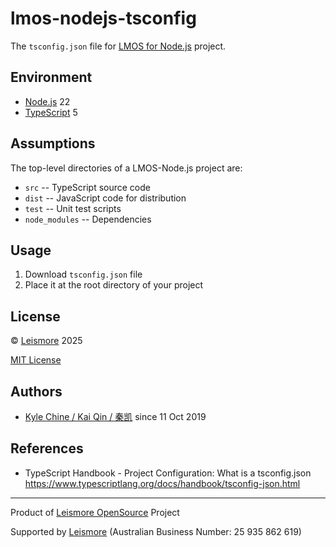 # lmos-nodejs-tsconfig

The `tsconfig.json` file for [LMOS for Node.js](https://nodejs.lmos.leismore.org) project.

## Environment

* [Node.js](https://nodejs.org)                 22
* [TypeScript](https://www.typescriptlang.org)   5

## Assumptions

The top-level directories of a LMOS-Node.js project are:

* `src`           -- TypeScript source code
* `dist`          -- JavaScript code for distribution
* `test`          -- Unit test scripts
* `node_modules`  -- Dependencies

## Usage

1. Download `tsconfig.json` file
2. Place it at the root directory of your project

## License

© [Leismore](https://www.leismore.co) 2025

[MIT License](https://choosealicense.com/licenses/mit)

## Authors

* [Kyle Chine / Kai Qin / 秦凯](https://kyle.chine.leismore.org) since 11 Oct 2019

## References

* TypeScript Handbook - Project Configuration: What is a tsconfig.json <https://www.typescriptlang.org/docs/handbook/tsconfig-json.html>




------------------------------------------------------------------------------

Product of [Leismore OpenSource](https://lmos.leismore.org) Project

Supported by [Leismore](https://www.leismore.co) (Australian Business Number: 25 935 862 619)
